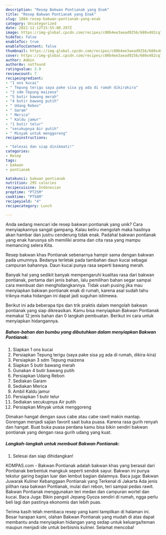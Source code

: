 ```yaml
---
description: "Resep Bakwan Pontianak yang Enak"
title: "Resep Bakwan Pontianak yang Enak"
slug: 1884-resep-bakwan-pontianak-yang-enak
category: Uncategorized
date: 2022-12-12T15:55:08.297Z
image: https://img-global.cpcdn.com/recipes/c00b4ee3aead9256/680x482cq70/bakwan-pontianak-foto-resep-utama.jpg
hideToc: false
enableToc: true
enableTocContent: false
thumbnail: https://img-global.cpcdn.com/recipes/c00b4ee3aead9256/680x482cq70/bakwan-pontianak-foto-resep-utama.jpg
cover: https://img-global.cpcdn.com/recipes/c00b4ee3aead9256/680x482cq70/bakwan-pontianak-foto-resep-utama.jpg
author: Admin
authorAv: notfound
ratingvalue: 3.9
reviewcount: 7
recipeingredient:
- "1 ons kucai"
- " Tepung terigu saya pake sisa yg ada di rumah dikirakira"
- "3 sdm Tepung maizena"
- "5 butir bawang merah"
- "4 butir bawang putih"
- " Udang Rebon"
- " Garam"
- " Merica"
- " Kaldu jamur"
- "1 butir telur"
- "secukupnya Air putih"
- " Minyak untuk menggoreng"
recipeinstructions:

- "Selesai dan siap dinikmati!"
categories:
- Resep
tags:
- bakwan
- pontianak

katakunci: bakwan pontianak 
nutrition: 295 calories
recipecuisine: Indonesian
preptime: "PT25M"
cooktime: "PT56M"
recipeyield: "4"
recipecategory: Lunch

---
```





Anda sedang mencari ide resep bakwan pontianak yang unik? Cara menyiapkannya sangat gampang. Kalau keliru mengolah maka hasilnya akan hambar dan justru cenderung tidak enak. Padahal bakwan pontianak yang enak harusnya sih memiliki aroma dan cita rasa yang mampu memancing selera Kita.





Resep bakwan khas Pontianak sebenarnya hampir sama dengan bakwan pada umumnya. Bedanya terletak pada tambahan daun kucai sebagai campuran bahannya. Daun kucai punya rasa seperti bawang merah.

Banyak hal yang sedikit banyak mempengaruhi kualitas rasa dari bakwan pontianak, pertama dari jenis bahan, lalu pemilihan bahan segar sampai cara membuat dan menghidangkannya. Tidak usah pusing jika mau menyiapkan bakwan pontianak enak di rumah, karena asal sudah tahu triknya maka hidangan ini dapat jadi suguhan istimewa.






Berikut ini ada beberapa tips dan trik praktis dalam mengolah bakwan pontianak yang siap dikreasikan. Kamu bisa menyiapkan Bakwan Pontianak memakai 12 jenis bahan dan 0 langkah pembuatan. Berikut ini cara untuk menyiapkan hidangannya.

<!--inarticleads1-->

##### Bahan-bahan dan bumbu yang dibutuhkan dalam menyiapkan Bakwan Pontianak:

1. Siapkan 1 ons kucai
1. Persiapkan  Tepung terigu (saya pake sisa yg ada di rumah, dikira-kira)
1. Persiapkan 3 sdm Tepung maizena
1. Siapkan 5 butir bawang merah
1. Gunakan 4 butir bawang putih
1. Persiapkan  Udang Rebon
1. Sediakan  Garam
1. Sediakan  Merica
1. Ambil  Kaldu jamur
1. Persiapkan 1 butir telur
1. Sediakan secukupnya Air putih
1. Persiapkan  Minyak untuk menggoreng


Dimakan hangat dengan saus cabe atau cabe rawit makin mantap. Gorengan menjadi sajian favorit saat buka puasa. Karena rasa gurih renyah dan hangat. Buat buka puasa perdana kamu bisa bikin sendiri bakwan pontianak yang dengan rasa gurih udang yang kuat. 

<!--inarticleads2-->

##### Langkah-langkah untuk membuat Bakwan Pontianak:


1. Selesai dan siap dihidangkan!

KOMPAS.com - Bakwan Pontianak adalah bakwan khas yang berasal dari Pontianak berbentuk mangkuk seperti sendok sayur. Bakwan ini punya tekstur garing bagian luar dan lembut bagian dalamnya. Baca juga: Bakwan Juwarak Kuliner Kebanggaan Pontianak yang Terkenal di Jakarta Ada jenis pilihan rasa bakwan Pontianak, mulai dari rebon, teri sampai pedas rawit. Bakwan Pontianak menggunakan teri medan dan campuran wortel dan kucai. Baca Juga: Bikin pangsit Jepang Gyoza sendiri di rumah, ngga perlu beli lagi dan pastinya ekonomis dan lebih puas. 

Terima kasih telah membaca resep yang kami tampilkan di halaman ini. Besar harapan kami, olahan Bakwan Pontianak yang mudah di atas dapat membantu anda menyiapkan hidangan yang sedap untuk keluarga/teman maupun menjadi ide untuk berbisnis kuliner. Selamat mencoba!
